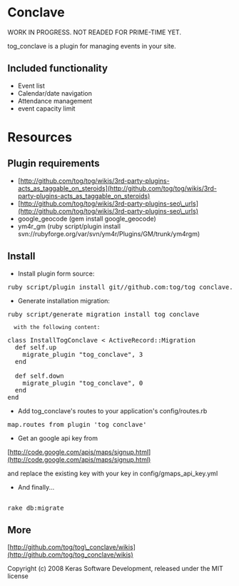 Conclave
=========

WORK IN PROGRESS. NOT READED FOR PRIME-TIME YET.

tog_conclave is a plugin for managing events in your site.




Included functionality
----------------------

* Event list
* Calendar/date navigation
* Attendance management
* event capacity limit


Resources
=========

Plugin requirements
-------------------

* [http://github.com/tog/tog/wikis/3rd-party-plugins-acts_as_taggable_on_steroids](http://github.com/tog/tog/wikis/3rd-party-plugins-acts_as_taggable_on_steroids)
* [http://github.com/tog/tog/wikis/3rd-party-plugins-seo\_urls](http://github.com/tog/tog/wikis/3rd-party-plugins-seo\_urls)
* google_geocode (gem install google_geocode)
* ym4r_gm (ruby script/plugin install svn://rubyforge.org/var/svn/ym4r/Plugins/GM/trunk/ym4rgm)

Install
-------

  
* Install plugin form source:

<pre>
ruby script/plugin install git//github.com:tog/tog_conclave.git
</pre>

* Generate installation migration:

<pre>
ruby script/generate migration install_tog_conclave
</pre>

	  with the following content:

<pre>
class InstallTogConclave < ActiveRecord::Migration
  def self.up
    migrate_plugin "tog_conclave", 3
  end

  def self.down
    migrate_plugin "tog_conclave", 0
  end
end
</pre>

* Add tog_conclave's routes to your application's config/routes.rb

<pre>
map.routes_from_plugin 'tog_conclave'
</pre> 

* Get an google api key from

[http://code.google.com/apis/maps/signup.html](http://code.google.com/apis/maps/signup.html)

and replace the existing key with your key in config/gmaps_api_key.yml

* And finally...

<pre> 
rake db:migrate
</pre> 

More
-------

[http://github.com/tog/tog\_conclave]:(http://github.com/tog/tog_conclave)

[http://github.com/tog/tog\_conclave/wikis](http://github.com/tog/tog_conclave/wikis)


Copyright (c) 2008 Keras Software Development, released under the MIT license
